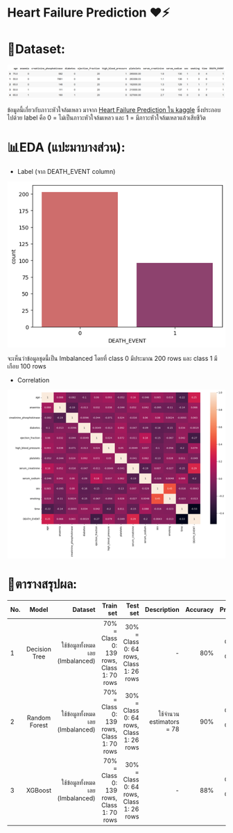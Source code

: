 # Heart Failure Prediction ❤⚡
 
# 📁Dataset:

<p align="center">
    <img src="https://github.com/mill-ornrakorn/Heart-Failure-Prediction/blob/main/pic%20for%20readme/dataset.png?raw=true" alt= "dataset" >
</p>

ข้อมูลนี้เกี่ยวกับภาวะหัวใจล้มเหลว มาจาก [Heart Failure Prediction ใน kaggle](https://www.kaggle.com/datasets/bhavikjikadara/heart-failure-prediction) ซึ่งประกอบไปด้วย label คือ 0 = ไม่เป็นภาวะหัวใจล้มเหลว และ 1 = มีภาวะหัวใจล้มเหลวแล้วเสียชีวิต

# 📊EDA (แปะมาบางส่วน):

- Label (จาก DEATH_EVENT column)
<p align="center">
    <img src="https://github.com/mill-ornrakorn/Heart-Failure-Prediction/blob/main/pic%20for%20readme/DEATH_EVENT_plot.png?raw=true" alt= "DEATH_EVENT_plot" >
</p>

จะเห็นว่าข้อมูลชุดนี้เป็น Imbalanced โดยที่ class 0 มีประมาณ 200 rows และ class 1 มีเกือบ 100 rows

- Correlation
<p align="center">
    <img src="https://github.com/mill-ornrakorn/Heart-Failure-Prediction/blob/main/pic%20for%20readme/corr.png?raw=true" alt= "corr" >
</p>



# 📝ตารางสรุปผล:

| No. |      Model         |         Dataset            |    Train set | Test set    | Description | Accuracy | Precision | Recall |  F1-Score | AUC |
|-----|:------------------:|---------------------------:|---------:|-----:|-----:|-----:|-----:|------:|------:|------:|
| 1   |    Decision Tree    |  ใช้ข้อมูลทั้งหมดเลย (Imbalanced)  | 70% = Class 0: 139 rows, Class 1: 70 rows |  30% = Class 0: 64 rows, Class 1: 26 rows | - | 80% | Class 0: 88%, Class 1: 63% | Class 0: 83%, Class 1: 73%  | Class 0: 85%, Class 1: 68%  | 78%
| 2   |   Random Forest    |  ใช้ข้อมูลทั้งหมดเลย (Imbalanced)  | 70% = Class 0: 139 rows, Class 1: 70 rows |  30% = Class 0: 64 rows, Class 1: 26 rows | ใช้จำนวน estimators = 78 | 90% | Class 0: 94%, Class 1: 81% | Class 0: 92%, Class 1: 85%  | Class 0: 93%, Class 1: 83%  | 94%
| 3   |   XGBoost    |  ใช้ข้อมูลทั้งหมดเลย (Imbalanced)  | 70% = Class 0: 139 rows, Class 1: 70 rows |  30% = Class 0: 64 rows, Class 1: 26 rows | - | 88% | Class 0: 93%, Class 1: 76% | Class 0: 89%, Class 1: 85%  | Class 0: 91%, Class 1: 80%  | 93%
